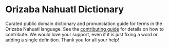 
# Orizaba Nahuatl Dictionary

Curated public domain dictionary and pronunciation guide for terms in the Orizaba Nahuatl language. See the [contributing guide](https://github.com/drumworkteam/term/blob/make/.github/contributing.md) for details on how to contribute. We would love your support, even if it is just fixing a word or adding a single definition. Thank you for all your help!